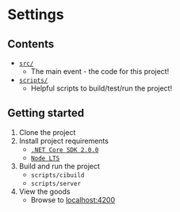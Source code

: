 # Settings

## Contents 

- [`src/`](./src)
    - The main event - the code for this project!
- [`scripts/`](./scripts/ReadMe.md)
    - Helpful scripts to build/test/run the project!

## Getting started 

1. Clone the project 
1. Install project requirements 
    - [`.NET Core SDK 2.0.0`](https://github.com/dotnet/core/blob/master/release-notes/download-archives/2.0.0-download.md)
    - [`Node LTS`](https://nodejs.org/en/download/)
1. Build and run the project
    - `scripts/cibuild`
    - `scripts/server`
1. View the goods 
    - Browse to [localhost:4200](http://localhost:4200)
